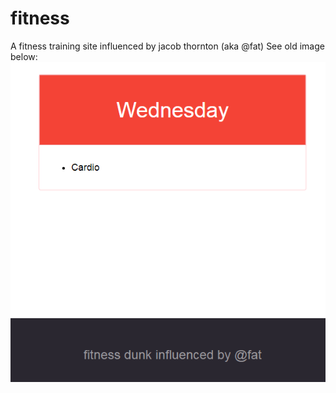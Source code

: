 # fitness
A fitness training site influenced by jacob thornton (aka @fat)
See old image below: 
![alt text](screenshot.png)
